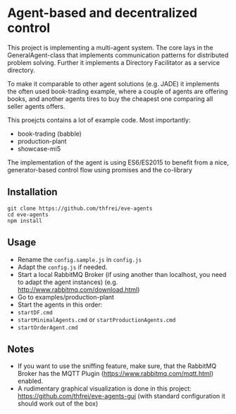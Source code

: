 Agent-based and decentralized control
========================

This project is implementing a multi-agent system.
The core lays in the GeneralAgent-class that implements communication patterns for distributed problem solving.
Further it implements a Directory Facilitator as a service directory.

To make it comparable to other agent solutions (e.g. JADE) it implements the often used book-trading example, where a
couple of agents are offering books, and another agents tires to buy the cheapest one comparing all seller agents offers.

This proejcts contains a lot of example code. Most importantly:
* book-trading (babble)
* production-plant
* showcase-mi5

The implementation of the agent is using ES6/ES2015 to benefit from a nice, generator-based control flow using promises
and the co-library

Installation
-------------

```
git clone https://github.com/thfrei/eve-agents
cd eve-agents
npm install
```

Usage
-------

* Rename the `config.sample.js` in `config.js`
* Adapt the `config.js` if needed.
* Start a local RabbitMQ Broker (if using another than localhost, you need to adapt the agent instances) (e.g.
http://www.rabbitmq.com/download.html)
* Go to examples/production-plant
* Start the agents in this order:
 * `startDF.cmd`
 * `startMinimalAgents.cmd` or `startProductionAgents.cmd`
 * `startOrderAgent.cmd`

Notes
-------
* If you want to use the sniffing feature, make sure, that the RabbitMQ Broker has the MQTT Plugin
(https://www.rabbitmq.com/mqtt.html) enabled.
* A rudimentary graphical visualization is done in this project: https://github.com/thfrei/eve-agents-gui
(with standard configuration it should work out of the box)
